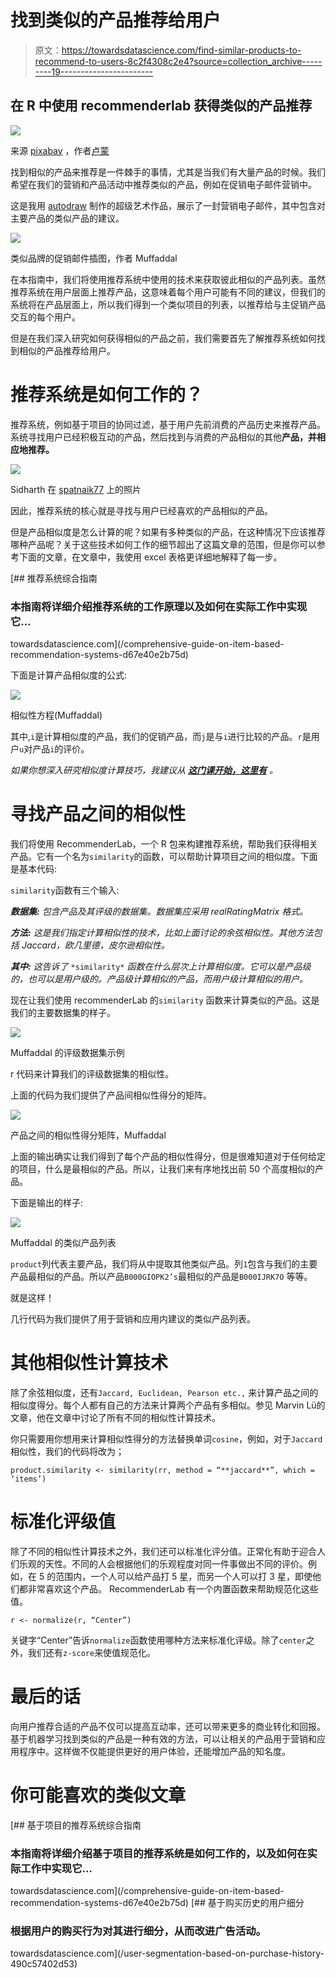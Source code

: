 # 找到类似的产品推荐给用户

> 原文：<https://towardsdatascience.com/find-similar-products-to-recommend-to-users-8c2f4308c2e4?source=collection_archive---------19----------------------->

## 在 R 中使用 recommenderlab 获得类似的产品推荐

![](img/28981ff90b1dc6ab895671c3e0d88c4f.png)

来源 [pixabay](https://pixabay.com/photos/fashion-accessories-handbag-2208045/) ，作者[卢蒙](https://pixabay.com/users/lum3n-1066559/)

找到相似的产品来推荐是一件棘手的事情，尤其是当我们有大量产品的时候。我们希望在我们的营销和产品活动中推荐类似的产品，例如在促销电子邮件营销中。

这是我用 [autodraw](https://www.autodraw.com/) 制作的超级艺术作品，展示了一封营销电子邮件，其中包含对主要产品的类似产品的建议。

![](img/d7effd24b64b0e164e8b5cb8b9a6d655.png)

类似品牌的促销邮件插图，作者 Muffaddal

在本指南中，我们将使用推荐系统中使用的技术来获取彼此相似的产品列表。虽然推荐系统在用户层面上推荐产品，这意味着每个用户可能有不同的建议，但我们的系统将在产品层面上，所以我们得到一个类似项目的列表，以推荐给与主促销产品交互的每个用户。

但是在我们深入研究如何获得相似的产品之前，我们需要首先了解推荐系统如何找到相似的产品推荐给用户。

# 推荐系统是如何工作的？

推荐系统，例如基于项目的协同过滤，基于用户先前消费的产品历史来推荐产品。系统寻找用户已经积极互动的产品，然后找到与消费的产品相似的其他**产品，并相应地推荐。**

![](img/0d369aa5d13ce082a4c6bf0e313e3129.png)

Sidharth 在 [spatnaik77](https://spatnaik77.wordpress.com/2013/07/17/recommendation-engine/) 上的照片

因此，推荐系统的核心就是寻找与用户已经喜欢的产品相似的产品。

但是产品相似度是怎么计算的呢？如果有多种类似的产品，在这种情况下应该推荐哪种产品呢？关于这些技术如何工作的细节超出了这篇文章的范围，但是你可以参考下面的文章，在文章中，我使用 excel 表格更详细地解释了每一步。

[](/comprehensive-guide-on-item-based-recommendation-systems-d67e40e2b75d) [## 推荐系统综合指南

### 本指南将详细介绍推荐系统的工作原理以及如何在实际工作中实现它…

towardsdatascience.com](/comprehensive-guide-on-item-based-recommendation-systems-d67e40e2b75d) 

下面是计算产品相似度的公式:

![](img/d3c4dfd9e08a5645cbee8782cf071566.png)

相似性方程(Muffaddal)

其中,`i`是计算相似度的产品，我们的促销产品，而`j`是与`i`进行比较的产品。`r`是用户`u`对产品`i`的评价。

*如果你想深入研究相似度计算技巧，我建议从* [***这门课开始，这里有***](https://bit.ly/35YPdOj) *。*

# 寻找产品之间的相似性

我们将使用 RecommenderLab，一个 R 包来构建推荐系统，帮助我们获得相关产品。它有一个名为`similarity`的函数，可以帮助计算项目之间的相似度。下面是基本代码:

`similarity`函数有三个输入:

***数据集:*** *包含产品及其评级的数据集。数据集应采用 realRatingMatrix 格式。*

***方法:*** *这是我们指定计算相似性的技术，比如上面讨论的余弦相似性。其他方法包括 Jaccard，欧几里德，皮尔逊相似性。*

***其中:*** *这告诉了* `*similarity*` *函数在什么层次上计算相似度。它可以是产品级的，也可以是用户级的。产品级计算相似的产品，而用户级计算相似的用户。*

现在让我们使用 recommenderLab 的`similarity` 函数来计算类似的产品。这是我们的主要数据集的样子。

![](img/cd195a173f515ee4349babcb378c7947.png)

Muffaddal 的评级数据集示例

r 代码来计算我们的评级数据集的相似性。

上面的代码为我们提供了产品间相似性得分的矩阵。

![](img/8c03069d5b3b02be9d819cd198464293.png)

产品之间的相似性得分矩阵，Muffaddal

上面的输出确实让我们得到了每个产品的相似性得分，但是很难知道对于任何给定的项目，什么是最相似的产品。所以，让我们来有序地找出前 50 个高度相似的产品。

下面是输出的样子:

![](img/e9c6225ed7fde02e33c446c3de0b1a57.png)

Muffaddal 的类似产品列表

`product`列代表主要产品，我们将从中提取其他类似产品。列`1`包含与我们的主要产品最相似的产品。所以产品`B000GIOPK2’s`最相似的产品是`B000IJRK7O` 等等。

就是这样！

几行代码为我们提供了用于营销和应用内建议的类似产品列表。

# 其他相似性计算技术

除了余弦相似度，还有`Jaccard, Euclidean, Pearson etc.,` 来计算产品之间的相似度得分。每个人都有自己的方法来计算两个产品有多相似。参见 Marvin Lü的文章，他在文章中讨论了所有不同的相似性计算技术。

你只需要用你想用来计算相似性得分的方法替换单词`cosine`，例如，对于`Jaccard` 相似性，我们的代码将改为；

`product.similarity <- similarity(rr, method = “**jaccard**”, which = ‘items’)`

# 标准化评级值

除了不同的相似性计算技术之外，我们还可以标准化评分值。正常化有助于迎合人们乐观的天性。不同的人会根据他们的乐观程度对同一件事做出不同的评价。例如，在 5 的范围内，一个人可以给产品打 5 星，而另一个人可以打 3 星，即使他们都非常喜欢这个产品。
RecommenderLab 有一个内置函数来帮助规范化这些值。

`r <- normalize(r, “Center”)`

关键字“Center”告诉`normalize`函数使用哪种方法来标准化评级。除了`center`之外，我们还有`z-score`来使值规范化。

# 最后的话

向用户推荐合适的产品不仅可以提高互动率，还可以带来更多的商业转化和回报。基于机器学习找到类似的产品是一种有效的方法，可以让相关的产品用于营销和应用程序中。这样做不仅能提供更好的用户体验，还能增加产品的知名度。

# 你可能喜欢的类似文章

[](/comprehensive-guide-on-item-based-recommendation-systems-d67e40e2b75d) [## 基于项目的推荐系统综合指南

### 本指南将详细介绍基于项目的推荐系统是如何工作的，以及如何在实际工作中实现它…

towardsdatascience.com](/comprehensive-guide-on-item-based-recommendation-systems-d67e40e2b75d) [](/user-segmentation-based-on-purchase-history-490c57402d53) [## 基于购买历史的用户细分

### 根据用户的购买行为对其进行细分，从而改进广告活动。

towardsdatascience.com](/user-segmentation-based-on-purchase-history-490c57402d53)